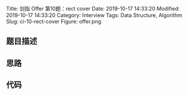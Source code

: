 Title: 剑指 Offer 第10题：rect cover
Date: 2019-10-17 14:33:20
Modified: 2019-10-17 14:33:20
Category: Interview
Tags: Data Structure, Algorithm
Slug: ci-10-rect-cover
Figure: offer.png

## 题目描述
## 思路
## 代码